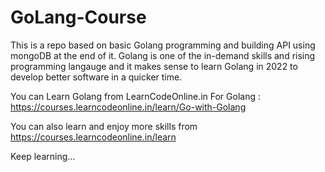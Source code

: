 # GoLang-Course
This is a repo based on basic Golang programming and building API using mongoDB at the end of it.
Golang is one of the in-demand skills and rising programming langauge and it makes sense to learn Golang in 2022 to develop better software in a quicker time.

You can Learn Golang from LearnCodeOnline.in
For Golang : https://courses.learncodeonline.in/learn/Go-with-Golang

You can also learn and enjoy more skills from https://courses.learncodeonline.in/learn

Keep learning...
